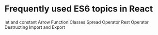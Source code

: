 # Frequently used ES6 topics in React
let and constant
Arrow Function
Classes
Spread Operator
Rest Operator
Destructing
Import and Export
